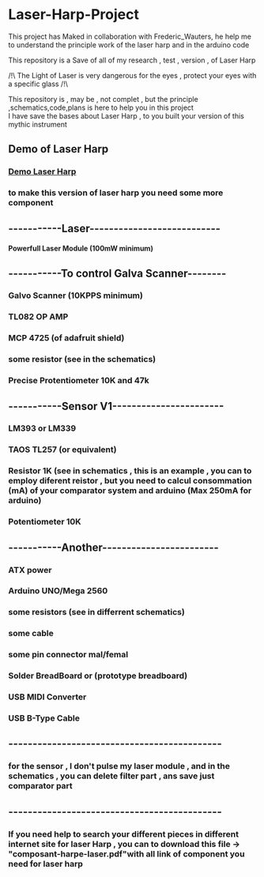 # Laser-Harp-Project

This project has Maked in collaboration with Frederic_Wauters, he help me to understand the principle work of the laser harp and in the arduino code 

 This repository is a Save of all of my research , test , version , of Laser Harp     

/!\ The Light of Laser is very dangerous for the eyes , protect your eyes with a specific glass /!\  

 This repository is , may be , not complet , but the principle ,schematics,code,plans is here to help you in this project   
 I have save the bases about Laser Harp , to you built your version of this mythic instrument   

## Demo of Laser Harp
### [Demo Laser Harp](https://youtu.be/7bUMFFDsR9I)

### to make this version of laser harp you need some more component  
## -----------Laser---------------------------    
#### Powerfull Laser Module (100mW minimum)  
## -----------To control Galva Scanner--------  
 ### Galvo Scanner (10KPPS minimum)   
 ### TL082 OP AMP  
 ### MCP 4725 (of adafruit shield)   
 ### some resistor (see in the schematics)  
 ### Precise Protentiometer 10K and 47k  
## -----------Sensor V1-----------------------
 ### LM393 or LM339  
 ### TAOS TL257 (or equivalent)  
 ### Resistor 1K (see in schematics , this is an example , you can to employ diferent reistor , but you need to calcul consommation (mA) of your comparator system and arduino (Max 250mA for arduino)  
 ### Potentiometer 10K  
## -----------Another------------------------  
 ### ATX power  
 ### Arduino UNO/Mega 2560  
 ### some resistors (see in differrent schematics)  
 ### some cable  
 ### some pin connector mal/femal  
 ### Solder BreadBoard or (prototype breadboard)  
 ### USB MIDI Converter  
 ### USB B-Type Cable  
## --------------------------------------------  
 ### for the sensor , I don't pulse my laser module , and in the schematics , you can delete filter part , ans save just comparator part  
## --------------------------------------------  
 ### If you need help to search your different pieces in different internet site for laser Harp , you can to download this file -> "composant-harpe-laser.pdf"with all link of component you need for laser harp  


